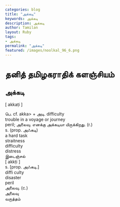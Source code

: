 ```yaml
---  
categories: blog  
title: "அக்கடி"
keywords: அக்கடி  
description: அக்கடி
author: Tamilan  
layout: Ruby  
tags:     
- அக்கடி
permalink: "அக்கடி"  
featured: /images/noolkal_96_6.png  
--- 
```

# தனித் தமிழகராதிக் களஞ்சியம்
## அக்கடி

[ akkaṭi ]  
  
பெ. cf. akka> + அடி. difficulty  
trouble in a voyage or journey  
peril; அலைவு. எனக்கு அக்கடியா யிருக்கிறது. (r.)  
s. (prop. அஃகடி)  
a hard task  
straitness  
difficulty  
distress  
இடைஞ்சல்  
[ akkṭi ]  
s. [prop. அஃகடி.]  
diffi culty  
disaster  
peril  
அலைவு. (c.)  
அலைவு  
வருத்தம்